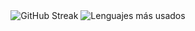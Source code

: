 
<div align="center">

  <img src="https://streak-stats.demolab.com?user=Danieljct&theme=dark&border_radius=4.4&locale=es&exclude_days=Sun%2CSat" alt="GitHub Streak" />
  <img src="https://github-readme-stats.vercel.app/api/top-langs/?username=Danieljct&layout=compact&theme=dark&locale=es&hide=JavaScript,html,css,vhdl,makefile,coq,v,tcl,shell,cmake,linker%20script" alt="Lenguajes más usados" />


</div>
<!--
**Danieljct/Danieljct** is a ✨ _special_ ✨ repository because its `README.md` (this file) appears on your GitHub profile.

Here are some ideas to get you started:

- 🔭 I’m currently working on ...
- 🌱 I’m currently learning ...
- 👯 I’m looking to collaborate on ...
- 🤔 I’m looking for help with ...
- 💬 Ask me about ...
- 📫 How to reach me: ...
- 😄 Pronouns: ...
- ⚡ Fun fact: ...
-->
